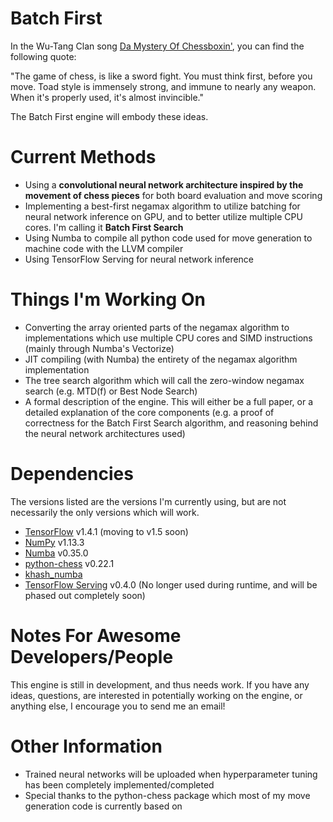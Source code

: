 # Batch First
In the Wu-Tang Clan song [Da Mystery Of Chessboxin'](https://youtu.be/pJk0p-98Xzc "YouTube Link"), you can find the following quote:

"The game of chess, is like a sword fight.  You must think first, before you move.  Toad style is immensely strong, and immune to nearly any weapon.  When it's properly used, it's almost invincible."

The Batch First engine will embody these ideas.

# Current Methods
- Using a **convolutional neural network architecture inspired by the movement of chess pieces** for both board evaluation and move scoring
- Implementing a best-first negamax algorithm to utilize batching for neural network inference on GPU, and to better utilize multiple CPU cores.  I'm calling it **Batch First Search** 
- Using Numba to compile all python code used for move generation to machine code with the LLVM compiler
- Using TensorFlow Serving for neural network inference

# Things I'm Working On
- Converting the array oriented parts of the negamax algorithm to implementations which use multiple CPU cores and SIMD instructions (mainly through Numba's Vectorize)
- JIT compiling (with Numba) the entirety of the negamax algorithm implementation
- The tree search algorithm which will call the zero-window negamax search (e.g. MTD(f) or Best Node Search)
- A formal description of the engine.  This will either be a full paper, or a detailed explanation of the core components (e.g. a proof of correctness for the Batch First Search algorithm, and reasoning behind the neural network architectures used)

# Dependencies
The versions listed are the versions I'm currently using, but are not necessarily the only versions which will work.
- [TensorFlow](https://github.com/tensorflow/tensorflow) v1.4.1 (moving to v1.5 soon)
- [NumPy](https://github.com/numpy/numpy) v1.13.3
- [Numba](https://github.com/numba/numba) v0.35.0
- [python-chess](https://github.com/niklasf/python-chess) v0.22.1
- [khash_numba](https://github.com/synapticarbors/khash_numba)
- [TensorFlow Serving](https://github.com/tensorflow/serving) v0.4.0 (No longer used during runtime, and will be phased out completely soon)

# Notes For Awesome Developers/People
This engine is still in development, and thus needs work.  If you have any ideas, questions, are interested in potentially working on the engine, or anything else, I encourage you to send me an email!  
   

# Other Information
- Trained neural networks will be uploaded when hyperparameter tuning has been completely implemented/completed
- Special thanks to the python-chess package which most of my move generation code is currently based on




